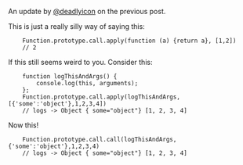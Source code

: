 An update by [@deadlyicon](http://twitter.com/deadlyicon) on the previous post.

This is just a really silly way of saying this:

```
    Function.prototype.call.apply(function (a) {return a}, [1,2])
    // 2
```

If this still seems weird to you. Consider this: 

```
    function logThisAndArgs() { 
        console.log(this, arguments); 
    };
    Function.prototype.call.apply(logThisAndArgs, [{'some':'object'},1,2,3,4])
    // logs -> Object { some="object"} [1, 2, 3, 4]
```

Now this! 

```
    Function.prototype.call.call(logThisAndArgs, {'some':'object'},1,2,3,4)
    // logs -> Object { some="object"} [1, 2, 3, 4]
```